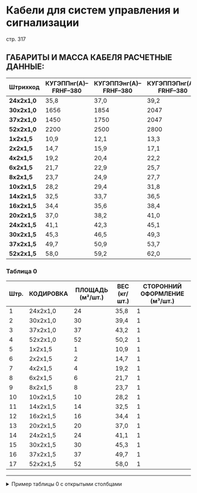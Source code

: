# Кабели для систем управления и сигнализации  
стр. 317  

## ГАБАРИТЫ И МАССА КАБЕЛЯ РАСЧЕТНЫЕ ДАННЫЕ:

| Штрихкод | КУГЭППнг(А)–FRHF–380 | КУГЭППЭнг(А)–FRHF–380 | КУГЭППЭПнг(А)–FRHF–380 |
|----------|------------------------|-------------------------|---------------------------|
| **24x2x1,0** | 35,8                   | 37,0                    | 39,2                      |
| **30x2x1,0** | 1656                  | 1854                    | 2047                      |
| **37x2x1,0** | 1450                  | 1750                    | 2047                      |
| **52x2x1,0** | 2200                  | 2500                    | 2800                      |
| **1x2x1,5**  | 10,9                  | 12,1                    | 13,3                      |
| **2x2x1,5**  | 14,7                  | 15,9                    | 17,1                      |
| **4x2x1,5**  | 19,2                  | 20,4                    | 22,2                      |
| **6x2x1,5**  | 21,7                  | 22,9                    | 25,7                      |
| **8x2x1,5**  | 23,7                  | 24,9                    | 27,7                      |
| **10x2x1,5** | 28,2                  | 29,4                    | 31,8                      |
| **14x2x1,5** | 32,5                  | 33,7                    | 36,5                      |
| **16x2x1,5** | 34,4                  | 35,6                    | 38,4                      |
| **20x2x1,5** | 37,0                  | 38,2                    | 41,0                      |
| **24x2x1,5** | 41,1                  | 42,3                    | 45,1                      |
| **30x2x1,5** | 45,3                  | 46,5                    | 49,3                      |
| **37x2x1,5** | 49,7                  | 50,9                    | 53,7                      |
| **52x2x1,5** | 58,0                  | 59,2                    | 62,0                      |

### Таблица 0

| Штр.| КОДИРОВКА | ПЛОЩАДЬ (м²/шт.) | ВЕС (кг/шт.) | СТОРОННИЙ ОФОРМЛЕНИЕ (м³/шт.) |
|-----|------------|--------------------|---------------|------------------------------|
| 1   | 24x2x1,0    | 24                 | 35,8          | 1                              |
| 2   | 30x2x1,0    | 30                 | 39,4          | 1                              |
| 3   | 37x2x1,0    | 37                 | 43,2          | 1                              |
| 4   | 52x2x1,0    | 52                 | 50,2          | 1                              |
| 5   | 1x2x1,5     | 1                  | 10,9          | 1                              |
| 6   | 2x2x1,5     | 2                  | 14,7          | 1                              |
| 7   | 4x2x1,5     | 4                  | 19,2          | 1                              |
| 8   | 6x2x1,5     | 6                  | 21,7          | 1                              |
| 9   | 8x2x1,5     | 8                  | 23,7          | 1                              |
| 10  | 10x2x1,5    | 10                 | 28,2          | 1                              |
| 11  | 14x2x1,5    | 14                 | 32,5          | 1                              |
| 12  | 16x2x1,5    | 16                 | 34,4          | 1                              |
| 13  | 20x2x1,5    | 20                 | 37,0          | 1                              |
| 14  | 24x2x1,5    | 24                 | 41,1          | 1                              |
| 15  | 30x2x1,5    | 30                 | 45,3          | 1                              |
| 16  | 37x2x1,5    | 37                 | 49,7          | 1                              |
| 17  | 52x2x1,5    | 52                 | 58,0          | 1                              |

---

<details><summary>Пример таблицы 0 с открытыми столбцами</summary>

| Штр.| КОДИРОВКА | ПЛОЩАДЬ (м²/шт.) | ВЕС (кг/шт.) | СТОРОННИЙ ОФОРМЛЕНИЕ (м³/шт.) |
|-----|------------|--------------------|---------------|------------------------------|
| 1   | 24x2x1,0    | 24                 | 35,8          | [открытый]                     |
| 2   | 30x2x1,0    | 30                 | 39,4          | [открытый]                     |
| 3   | 37x2x1,0    | 37                 | 43,2          | [открытый]                     |
| 4   | 52x2x1,0    | 52                 | 50,2          | [открытый]                     |
| 5   | 1x2x1,5     | 1                  | 10,9          | [открытый]                     |
| 6   | 2x2x1,5     | 2                  | 14,7          | [открытый]                     |
| 7   | 4x2x1,5     | 4                  | 19,2          | [открытый]                     |
| 8   | 6x2x1,5     | 6                  | 21,7          | [открытый]                     |
| 9   | 8x2x1,5     | 8                  | 23,7          | [открытый]                     |
| 10  | 10x2x1,5    | 10                 | 28,2          | [открытый]                     |
| 11  | 14x2x1,5    | 14                 | 32,5          | [открытый]                     |
| 12  | 16x2x1,5    | 16                 | 34,4          | [открытый]                     |
| 13  | 20x2x1,5    | 20                 | 37,0          | [открытый]                     |
| 14  | 24x2x1,5    | 24                 | 41,1          | [открытый]                     |
| 15  | 30x2x1,5    | 30                 | 45,3          | [открытый]                     |
| 16  | 37x2x1,5    | 37                 | 49,7          | [открытый]                     |
| 17  | 52x2x1,5    | 52                 | 58,0          | [открытый]                     |
